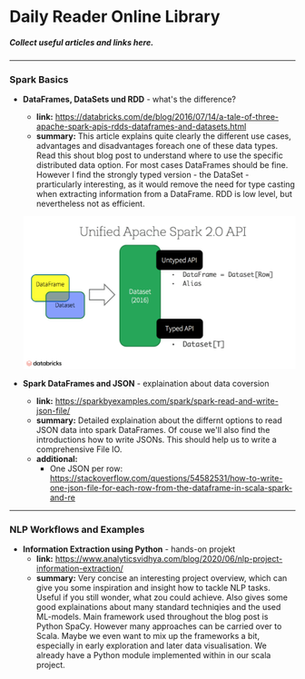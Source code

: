 # Daily Reader Online Library
##### Collect useful articles and links here.
***
### Spark Basics
- **DataFrames, DataSets und RDD** - what's the difference?
  
    - **link:** https://databricks.com/de/blog/2016/07/14/a-tale-of-three-apache-spark-apis-rdds-dataframes-and-datasets.html
    - **summary:** This article explains quite clearly the different use cases, advantages and disadvantages foreach one of these data types. Read this shout blog post to understand where to use the specific distributed data option. For most cases DataFrames should be fine. However I find the strongly typed version - the DataSet - prarticularly interesting, as it would remove the need for type casting when extracting information from a DataFrame. RDD is low level, but nevertheless not as efficient.
    
    ![BasicDataTypes](../images/BasicDataTypes.png)

- **Spark DataFrames and JSON** - explaination about data coversion
  - **link:** https://sparkbyexamples.com/spark/spark-read-and-write-json-file/
  - **summary:** Detailed explaination about the differnt options to read JSON data into spark DataFrames. Of couse we'll also find the introductions how to write JSONs. This should help us to write a comprehensive File IO.
  - **additional:**
    - One JSON per row: https://stackoverflow.com/questions/54582531/how-to-write-one-json-file-for-each-row-from-the-dataframe-in-scala-spark-and-re 

***

### NLP Workflows and Examples

- **Information Extraction using Python** - hands-on projekt
  - **link:** https://www.analyticsvidhya.com/blog/2020/06/nlp-project-information-extraction/
  - **summary:** Very concise an interesting project overview, which can give you some inspiration and insight how to tackle NLP tasks. Useful if you still wonder, what zou could achieve. Also gives some good explainations about many standard techniqies and the used ML-models. Main framework used throughout the blog post is Python SpaCy. However many approaches can be carried over to Scala. Maybe we even want to mix up the frameworks a bit, especially in early exploration and later data visualisation. We already have a Python module implemented within in our scala project.


